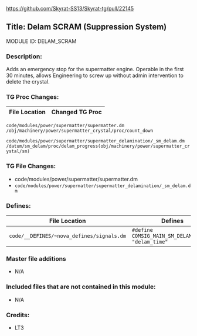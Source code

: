 https://github.com/Skyrat-SS13/Skyrat-tg/pull/22145

## Title: Delam SCRAM (Suppression System)

MODULE ID: DELAM_SCRAM

### Description:

Adds an emergency stop for the supermatter engine. Operable in the first 30 minutes, allows Engineering to screw up without admin intervention to delete the crystal.

### TG Proc Changes:

| File Location | Changed TG Proc |
| ------------- | --------------- |

`code/modules/power/supermatter/supermatter.dm`
`/obj/machinery/power/supermatter_crystal/proc/count_down`

`code/modules/power/supermatter/supermatter_delamination/_sm_delam.dm`
`/datum/sm_delam/proc/delam_progress(obj/machinery/power/supermatter_crystal/sm)`

### TG File Changes:

- code/modules/power/supermatter/supermatter.dm
- `code/modules/power/supermatter/supermatter_delamination/_sm_delam.dm`

### Defines:

| File Location                             | Defines                                            |
| ----------------------------------------- | -------------------------------------------------- |
| `code/__DEFINES/~nova_defines/signals.dm` | `#define COMSIG_MAIN_SM_DELAMINATING "delam_time"` |

### Master file additions

- N/A

### Included files that are not contained in this module:

- N/A

### Credits:

- LT3
